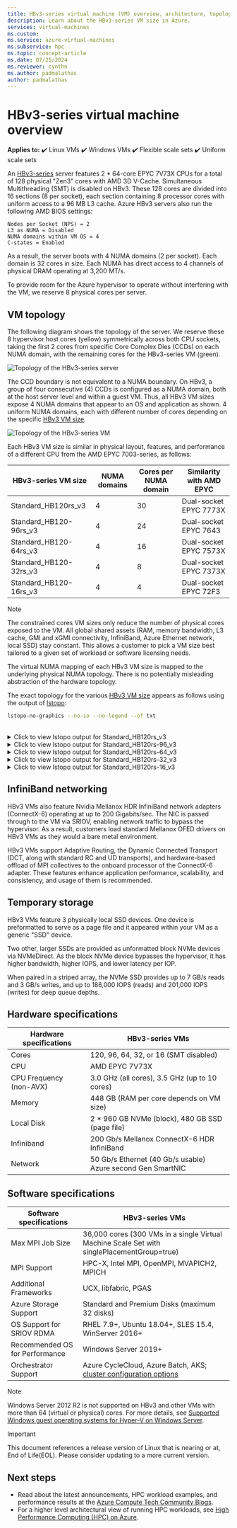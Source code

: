 ```yaml
---
title: HBv3-series virtual machine (VM) overview, architecture, topology - Azure Virtual Machines | Microsoft Docs
description: Learn about the HBv3-series VM size in Azure.
services: virtual-machines
ms.custom:
ms.service: azure-virtual-machines
ms.subservice: hpc
ms.topic: concept-article
ms.date: 07/25/2024
ms.reviewer: cynthn
ms.author: padmalathas
author: padmalathas
---
```


# HBv3-series virtual machine overview

**Applies to:** :heavy_check_mark: Linux VMs :heavy_check_mark: Windows VMs :heavy_check_mark: Flexible scale sets :heavy_check_mark: Uniform scale sets

An [HBv3-series](hbv3-series.md) server features 2 * 64-core EPYC 7V73X CPUs for a total of 128 physical "Zen3" cores with AMD 3D V-Cache. Simultaneous Multithreading (SMT) is disabled on HBv3. These 128 cores are divided into 16 sections (8 per socket), each section containing 8 processor cores with uniform access to a 96 MB L3 cache. Azure HBv3 servers also run the following AMD BIOS settings:

```output
Nodes per Socket (NPS) = 2
L3 as NUMA = Disabled
NUMA domains within VM OS = 4
C-states = Enabled
```

As a result, the server boots with 4 NUMA domains (2 per socket). Each domain is 32 cores in size. Each NUMA has direct access to 4 channels of physical DRAM operating at 3,200 MT/s.

To provide room for the Azure hypervisor to operate without interfering with the VM, we reserve 8 physical cores per server.

## VM topology

The following diagram shows the topology of the server. We reserve these 8 hypervisor host cores (yellow) symmetrically across both CPU sockets, taking the first 2 cores from specific Core Complex Dies (CCDs) on each NUMA domain, with the remaining cores for the HBv3-series VM (green).

![Topology of the HBv3-series server](./media/hpc/architecture/hbv3/hbv3-topology-server.png)

The CCD boundary is not equivalent to a NUMA boundary. On HBv3, a group of four consecutive (4) CCDs is configured as a NUMA domain, both at the host server level and within a guest VM. Thus, all HBv3 VM sizes expose 4 NUMA domains that appear to an OS and application as shown. 4 uniform NUMA domains, each with different number of cores depending on the specific [HBv3 VM size](hbv3-series.md).

![Topology of the HBv3-series VM](./media/hpc/architecture/hbv3/hbv3-topology-vm.png)

Each HBv3 VM size is similar in physical layout, features, and performance of a different CPU from the AMD EPYC 7003-series, as follows:

| HBv3-series VM size             | NUMA domains | Cores per NUMA domain  | Similarity with AMD EPYC         |
|---------------------------------|--------------|------------------------|----------------------------------|
Standard_HB120rs_v3               | 4            | 30                     | Dual-socket EPYC 7773X           |
Standard_HB120-96rs_v3            | 4            | 24                     | Dual-socket EPYC 7643            |
Standard_HB120-64rs_v3            | 4            | 16                     | Dual-socket EPYC 7573X           |
Standard_HB120-32rs_v3            | 4            | 8                      | Dual-socket EPYC 7373X           |
Standard_HB120-16rs_v3            | 4            | 4                      | Dual-socket EPYC 72F3            |

> [!NOTE]
> The constrained cores VM sizes only reduce the number of physical cores exposed to the VM. All global shared assets (RAM, memory bandwidth, L3 cache, GMI and xGMI connectivity, InfiniBand, Azure Ethernet network, local SSD) stay constant. This allows a customer to pick a VM size best tailored to a given set of workload or software licensing needs.

The virtual NUMA mapping of each HBv3 VM size is mapped to the underlying physical NUMA topology. There is no potentially misleading abstraction of the hardware topology.

The exact topology for the various [HBv3 VM size](hbv3-series.md) appears as follows using the output of [lstopo](https://linux.die.net/man/1/lstopo):
```bash
lstopo-no-graphics --no-io --no-legend --of txt
```
<br>
<details>
<summary>Click to view lstopo output for Standard_HB120rs_v3</summary>

![lstopo output for HBv3-120 VM](./media/hpc/architecture/hbv3/hbv3-120-lstopo.png)
</details>

<details>
<summary>Click to view lstopo output for Standard_HB120rs-96_v3</summary>

![lstopo output for HBv3-96 VM](./media/hpc/architecture/hbv3/hbv3-96-lstopo.png)
</details>

<details>
<summary>Click to view lstopo output for Standard_HB120rs-64_v3</summary>

![lstopo output for HBv3-64 VM](./media/hpc/architecture/hbv3/hbv3-64-lstopo.png)
</details>

<details>
<summary>Click to view lstopo output for Standard_HB120rs-32_v3</summary>

![lstopo output for HBv3-32 VM](./media/hpc/architecture/hbv3/hbv3-32-lstopo.png)
</details>

<details>
<summary>Click to view lstopo output for Standard_HB120rs-16_v3</summary>

![lstopo output for HBv3-16 VM](./media/hpc/architecture/hbv3/hbv3-16-lstopo.png)
</details>

## InfiniBand networking
HBv3 VMs also feature Nvidia Mellanox HDR InfiniBand network adapters (ConnectX-6) operating at up to 200 Gigabits/sec. The NIC is passed through to the VM via SRIOV, enabling network traffic to bypass the hypervisor. As a result, customers load standard Mellanox OFED drivers on HBv3 VMs as they would a bare metal environment.

HBv3 VMs support Adaptive Routing, the Dynamic Connected Transport (DCT, along with standard RC and UD transports), and hardware-based offload of MPI collectives to the onboard processor of the ConnectX-6 adapter. These features enhance application performance, scalability, and consistency, and usage of them is recommended.

## Temporary storage
HBv3 VMs feature 3 physically local SSD devices. One device is preformatted to serve as a page file and it appeared within your VM as a generic "SSD" device.

Two other, larger SSDs are provided as unformatted block NVMe devices via NVMeDirect. As the block NVMe device bypasses the hypervisor, it has higher bandwidth, higher IOPS, and lower latency per IOP.

When paired in a striped array, the NVMe SSD provides up to 7 GB/s reads and 3 GB/s writes, and up to 186,000 IOPS (reads) and 201,000 IOPS (writes) for deep queue depths.

## Hardware specifications

| Hardware specifications          | HBv3-series VMs              |
|----------------------------------|----------------------------------|
| Cores                            | 120, 96, 64, 32, or 16 (SMT disabled)               |
| CPU                              | AMD EPYC 7V73X                   |
| CPU Frequency (non-AVX)          | 3.0 GHz (all cores), 3.5 GHz (up to 10 cores)    |
| Memory                           | 448 GB (RAM per core depends on VM size)         |
| Local Disk                       | 2 * 960 GB NVMe (block), 480 GB SSD (page file) |
| Infiniband                       | 200 Gb/s Mellanox ConnectX-6 HDR InfiniBand |
| Network                          | 50 Gb/s Ethernet (40 Gb/s usable) Azure second Gen SmartNIC |

## Software specifications

| Software specifications        | HBv3-series VMs                                            |
|--------------------------------|-----------------------------------------------------------|
| Max MPI Job Size               | 36,000 cores (300 VMs in a single Virtual Machine Scale Set with singlePlacementGroup=true) |
| MPI Support                    | HPC-X, Intel MPI, OpenMPI, MVAPICH2, MPICH  |
| Additional Frameworks          | UCX, libfabric, PGAS                  |
| Azure Storage Support          | Standard and Premium Disks (maximum 32 disks)              |
| OS Support for SRIOV RDMA      | RHEL 7.9+, Ubuntu 18.04+, SLES 15.4, WinServer 2016+           |
| Recommended OS for Performance | Windows Server 2019+
| Orchestrator Support           | Azure CycleCloud, Azure Batch, AKS; [cluster configuration options](sizes-hpc.md#cluster-configuration-options)                      |

> [!NOTE]
> Windows Server 2012 R2 is not supported on HBv3 and other VMs with more than 64 (virtual or physical) cores. For more details, see [Supported Windows guest operating systems for Hyper-V on Windows Server](/windows-server/virtualization/hyper-v/supported-windows-guest-operating-systems-for-hyper-v-on-windows).

> [!IMPORTANT]
> This document references a release version of Linux that is nearing or at, End of Life(EOL). Please consider updating to a more current version.

## Next steps

- Read about the latest announcements, HPC workload examples, and performance results at the [Azure Compute Tech Community Blogs](https://techcommunity.microsoft.com/t5/azure-compute/bg-p/AzureCompute).
- For a higher level architectural view of running HPC workloads, see [High Performance Computing (HPC) on Azure](/azure/architecture/topics/high-performance-computing/).
